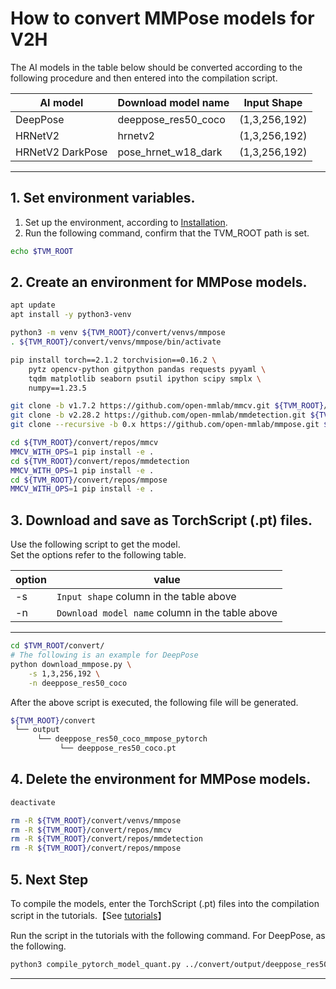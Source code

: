 # How to convert MMPose models for V2H
<!-- Below is a list of AI models supported by this manual. -->
The AI models in the table below should be converted according to the following procedure and then entered into the compilation script.

| AI model                                                                                       | Download model name  | Input Shape    |
|------------------------------------------------------------------------------------------------|----------------------|----------------|
| DeepPose                                                                                       | deeppose_res50_coco  | (1,3,256,192)  |
| HRNetV2                                                                                        | hrnetv2              | (1,3,256,192)  |
| HRNetV2 DarkPose                                                                               | pose_hrnet_w18_dark  | (1,3,256,192)  |
---

## 1. Set environment variables.

1. Set up the environment, according to [Installation](../../../setup/SetupV2H.md).  
2. Run the following command, confirm that the TVM_ROOT path is set.

```sh
echo $TVM_ROOT
```  

## 2. Create an environment for MMPose models.

```sh
apt update
apt install -y python3-venv 

python3 -m venv ${TVM_ROOT}/convert/venvs/mmpose
. ${TVM_ROOT}/convert/venvs/mmpose/bin/activate

pip install torch==2.1.2 torchvision==0.16.2 \
    pytz opencv-python gitpython pandas requests pyyaml \
    tqdm matplotlib seaborn psutil ipython scipy smplx \
    numpy==1.23.5

git clone -b v1.7.2 https://github.com/open-mmlab/mmcv.git ${TVM_ROOT}/convert/repos/mmcv
git clone -b v2.28.2 https://github.com/open-mmlab/mmdetection.git ${TVM_ROOT}/convert/repos/mmdetection
git clone --recursive -b 0.x https://github.com/open-mmlab/mmpose.git ${TVM_ROOT}/convert/repos/mmpose

cd ${TVM_ROOT}/convert/repos/mmcv
MMCV_WITH_OPS=1 pip install -e .
cd ${TVM_ROOT}/convert/repos/mmdetection
MMCV_WITH_OPS=1 pip install -e .
cd ${TVM_ROOT}/convert/repos/mmpose
MMCV_WITH_OPS=1 pip install -e .
```

## 3. Download and save as TorchScript (.pt) files.

Use the following script to get the model. \
Set the options refer to the following table.

|option |value                                           |
|-------|------------------------------------------------|
|-s     |`Input shape` column in the table above         |
|-n     |`Download model name` column in the table above |
---

```sh
cd $TVM_ROOT/convert/ 
# The following is an example for DeepPose
python download_mmpose.py \
    -s 1,3,256,192 \
    -n deeppose_res50_coco
```

After the above script is executed, the following file will be generated.

```sh
${TVM_ROOT}/convert
 └── output
      └── deeppose_res50_coco_mmpose_pytorch
           └── deeppose_res50_coco.pt
```

## 4. Delete the environment for MMPose models.

```sh
deactivate

rm -R ${TVM_ROOT}/convert/venvs/mmpose
rm -R ${TVM_ROOT}/convert/repos/mmcv
rm -R ${TVM_ROOT}/convert/repos/mmdetection
rm -R ${TVM_ROOT}/convert/repos/mmpose
```

## 5. Next Step

To compile the models, enter the TorchScript (.pt) files into the compilation script in the tutorials.【See [tutorials](../../../tutorials/)】

Run the script in the tutorials with the following command. For DeepPose, as the following.

```sh
python3 compile_pytorch_model_quant.py ../convert/output/deeppose_res50_coco_mmpose_pytorch/deeppose_res50_coco.pt -o deeppose_res50_coco_mmpose_pytorch -s 1,3,256,192
```

----